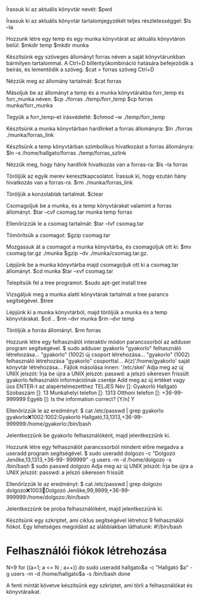 Írassuk ki az aktuális könyvtár nevét:
$pwd

Írassuk ki az aktuális könyvtár tartalomjegyzékét teljes részletességgel:
$ls –la

Hozzunk létre egy temp és egy munka könyvtárat az aktuális könyvtáron belül:
$mkdir temp
$mkdir munka

Készítsünk egy szöveges állományt forras néven a saját könyvtárunkban bármilyen
tartalommal. A Ctrl+D billentyűkombináció hatására befejeződik a beírás, és lementődik a
szöveg.
$cat > forras
szöveg
Ctrl+D

Nézzük meg az állomány tartalmát:
$cat forras

Másoljuk be az állományt a temp és a munka könyvtárakba forr_temp és forr_munka
néven.
$cp ./forras ./temp/forr_temp
$cp forras munka/forr_munka

Tegyük a forr_temp–et írásvédetté:
$chmod –w ./temp/forr_temp

Készítsünk a munka könyvtárban hardlinket a forras állományra:
$ln ./forras ./munka/forras_link

Készítsünk a temp könyvtárban szimbolikus hivatkozást a forras állományra:
$ln –s /home/hallgato/forras ./temp/forras_szlink

Nézzük meg, hogy hány hardlink hivatkozás van a forras-ra:
$ls –la forras

Töröljük az egyik merev keresztkapcsolatot. Írassuk ki, hogy ezután hány hivatkozás van a
forras-ra.
$rm ./munka/forras_link

Töröljük a konzolablak tartalmát.
$clear

Csomagoljuk be a munka, és a temp könyvtárakat valamint a forras állományt.
$tar –cvf csomag.tar munka temp forras 

Ellenőrizzük le a csomag tartalmát:
$tar –tvf csomag.tar

Tömörítsük a csomagot:
$gzip csomag.tar

Mozgassuk át a csomagot a munka könyvtárba, és csomagoljuk ott ki:
$mv csomag.tar.gz ./munka
$gzip –dv ./munka/csomag.tar.gz.

Lépjünk be a munka könyvtárba majd csomagoljuk ott ki a csomag.tar állományt.
$cd munka
$tar –xvf csomag.tar

Telepítsük fel a tree programot.
$sudo apt-get install tree

Vizsgáljuk meg a munka alatti könyvtárak tartalmát a tree parancs segítségével.
$tree

Lépjünk ki a munka könyvtárból, majd töröljük a munka és a temp könyvtárakat.
$cd ..
$rm –dvr munka
$rm –dvr temp

Töröljük a forrás állományt.
$rm forras

Hozzunk létre egy felhasználót interaktív módon parancssorból az adduser program segítségével.
$ sudo adduser gyakorlo
"gyakorlo" felhasználó létrehozása...
"gyakorlo" (1002) új csoport létrehozása...
"gyakorlo" (1002) felhasználó létrehozása "gyakorlo"
csoporttal...
A(z)'/home/gyakorlo' saját könyvtár létrehozása...
Fájlok másolása innen: '/etc/skel'
Adja meg az új UNIX jelszót:
Írja be újra a UNIX jelszót:
passwd: a jelszó sikeresen frissült
gyakorlo felhasználói információinak cseréje
Add meg az új értéket vagy üss ENTER-t az alapértelmezetthez
TELJES Név []: Gyakorló Hallgató
Szobaszám []: 13
Munkahelyi telefon []: 1313
Otthoni telefon []: +36-99-999999
Egyéb []:
Is the information correct? [Y/n] Y

Ellenőrizzük le az eredményt:
$ cat /etc/passwd | grep gyakorlo
gyakorlo:x:1002:1002:Gyakorló Hallgató,13,1313,+36-99-
999999:/home/gyakorlo:/bin/bash

Jelentkezzünk be gyakorlo felhasználóként, majd jelentkezzünk ki.

Hozzunk létre egy felhasználót parancssorból mindent előre megadva a useradd program segítségével.
$ sudo useradd dolgozo -c "Dolgozó Jenőke,13,1313,+36-99-
999999" -g users -m -d /home/dolgozo -s /bin/bash
$ sudo passwd dolgozo
Adja meg az új UNIX jelszót:
Írja be újra a UNIX jelszót:
passwd: a jelszó sikeresen frissült

Ellenőrizzük le az eredményt:
$ cat /etc/passwd | grep dolgozo
dolgozo:x:1003:100:Dolgozó Jenőke,99,9999,+36-99-
999999:/home/dolgozo:/bin/bash

Jelentkezzünk be proba felhasználóként, majd jelentkezzünk ki.

Készítsünk egy szkriptet, ami ciklus segítségével létrehoz 9 felhasználói fiókot.
Egy lehetséges megoldást az alábbiakban láthatunk:
#!/bin/bash
# Felhasználói fiókok létrehozása
N=9
for ((a=1; a <= N ; a++))
do
 sudo useradd hallgato$a -c "Hallgató $a" -g users -m -d
/home/hallgato$a -s /bin/bash
done

A fenti mintát követve készítsünk egy szkriptet, ami törli a felhasználókat és könyvtáraikat.


